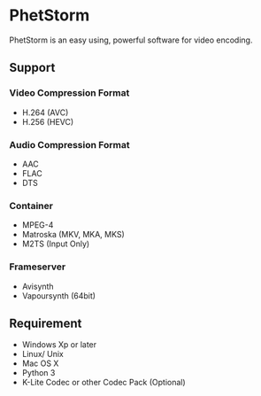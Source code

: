 # PhetStorm
PhetStorm is an easy using, powerful software for video encoding.


## Support 

### Video Compression Format
* H.264 (AVC)
* H.256 (HEVC) 

### Audio Compression Format
* AAC
* FLAC
* DTS  

### Container
* MPEG-4
* Matroska (MKV, MKA, MKS)
* M2TS (Input Only)

### Frameserver
* Avisynth
* Vapoursynth (64bit)


## Requirement
* Windows Xp or later
* Linux/ Unix
* Mac OS X
* Python 3
* K-Lite Codec or other Codec Pack (Optional)
